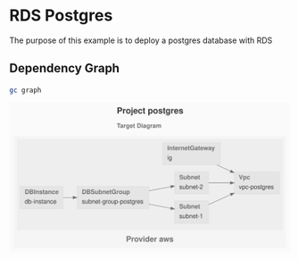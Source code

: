 # RDS Postgres

The purpose of this example is to deploy a postgres database with RDS

## Dependency Graph

```sh
gc graph
```

![GraphTarget](diagram-target.svg)
